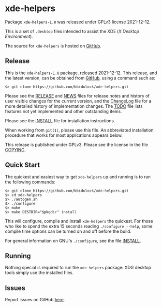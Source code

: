 [xde-helpers -- read me first file.  2021-12-12]: #

xde-helpers
===============

Package `xde-helpers-1.8` was released under GPLv3 license
2021-12-12.

This is a set of `.desktop` files intended to assist the XDE (_X Desktop
Environment_).

The source for `xde-helpers` is hosted on [GitHub][1].


Release
-------

This is the `xde-helpers-1.8` package, released 2021-12-12.
This release, and the latest version, can be obtained from [GitHub][1],
using a command such as:

    $> git clone https://github.com/bbidulock/xde-helpers.git

Please see the [RELEASE][3] and [NEWS][4] files for release notes and
history of user visible changes for the current version, and the
[ChangeLog][5] file for a more detailed history of implementation
changes.  The [TODO][6] file lists features not yet implemented and
other outstanding items.

Please see the [INSTALL][8] file for installation instructions.

When working from `git(1)`, please use this file.  An abbreviated
installation procedure that works for most applications appears below.

This release is published under GPLv3.  Please see the license in the
file [COPYING][10].


Quick Start
-----------

The quickest and easiest way to get `xde-helpers` up and
running is to run the following commands:

    $> git clone https://github.com/bbidulock/xde-helpers.git
    $> cd xde-helpers
    $> ./autogen.sh
    $> ./configure
    $> make
    $> make DESTDIR="$pkgdir" install

This will configure, compile and install `xde-helpers` the
quickest.  For those who like to spend the extra 15 seconds reading
`./configure --help`, some compile time options can be turned on and off
before the build.

For general information on GNU's `./configure`, see the file
[INSTALL][8].


Running
-------

Nothing special is required to run the `xde-helpers` package:
XDG desktop tools simply use the installed files.


Issues
------

Report issues on GitHub [here][2].



[1]: https://github.com/bbidulock/xde-helpers
[2]: https://github.com/bbidulock/xde-helpers/issues
[3]: https://github.com/bbidulock/xde-helpers/blob/1.8/RELEASE
[4]: https://github.com/bbidulock/xde-helpers/blob/1.8/NEWS
[5]: https://github.com/bbidulock/xde-helpers/blob/1.8/ChangeLog
[6]: https://github.com/bbidulock/xde-helpers/blob/1.8/TODO
[7]: https://github.com/bbidulock/xde-helpers/blob/1.8/COMPLIANCE
[8]: https://github.com/bbidulock/xde-helpers/blob/1.8/INSTALL
[9]: https://github.com/bbidulock/xde-helpers/blob/1.8/LICENSE
[10]: https://github.com/bbidulock/xde-helpers/blob/1.8/COPYING

[ vim: set ft=markdown sw=4 tw=72 nocin nosi fo+=tcqlorn spell: ]: #

